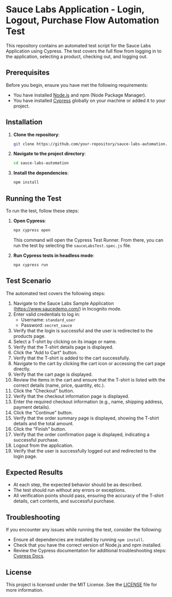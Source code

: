 # Sauce Labs Application - Login, Logout, Purchase Flow Automation Test

This repository contains an automated test script for the Sauce Labs Application using Cypress. The test covers the full flow from logging in to the application, selecting a product, checking out, and logging out.

## Prerequisites

Before you begin, ensure you have met the following requirements:

- You have installed [Node.js](https://nodejs.org/) and npm (Node Package Manager).
- You have installed [Cypress](https://www.cypress.io/) globally on your machine or added it to your project.

## Installation

1. **Clone the repository**:
    ```bash
    git clone https://github.com/your-repository/sauce-labs-automation.git
    ```

2. **Navigate to the project directory**:
    ```bash
    cd sauce-labs-automation
    ```

3. **Install the dependencies**:
    ```bash
    npm install
    ```

## Running the Test

To run the test, follow these steps:

1. **Open Cypress**:
    ```bash
    npx cypress open
    ```
   This command will open the Cypress Test Runner. From there, you can run the test by selecting the `sauceLabsTest.spec.js` file.

2. **Run Cypress tests in headless mode**:
    ```bash
    npx cypress run
    ```

## Test Scenario

The automated test covers the following steps:

1. Navigate to the Sauce Labs Sample Application (https://www.saucedemo.com/) in Incognito mode.
2. Enter valid credentials to log in:
   - Username: `standard_user`
   - Password: `secret_sauce`
3. Verify that the login is successful and the user is redirected to the products page.
4. Select a T-shirt by clicking on its image or name.
5. Verify that the T-shirt details page is displayed.
6. Click the "Add to Cart" button.
7. Verify that the T-shirt is added to the cart successfully.
8. Navigate to the cart by clicking the cart icon or accessing the cart page directly.
9. Verify that the cart page is displayed.
10. Review the items in the cart and ensure that the T-shirt is listed with the correct details (name, price, quantity, etc.).
11. Click the "Checkout" button.
12. Verify that the checkout information page is displayed.
13. Enter the required checkout information (e.g., name, shipping address, payment details).
14. Click the "Continue" button.
15. Verify that the order summary page is displayed, showing the T-shirt details and the total amount.
16. Click the "Finish" button.
17. Verify that the order confirmation page is displayed, indicating a successful purchase.
18. Logout from the application.
19. Verify that the user is successfully logged out and redirected to the login page.

## Expected Results

- At each step, the expected behavior should be as described.
- The test should run without any errors or exceptions.
- All verification points should pass, ensuring the accuracy of the T-shirt details, cart contents, and successful purchase.

## Troubleshooting

If you encounter any issues while running the test, consider the following:

- Ensure all dependencies are installed by running `npm install`.
- Check that you have the correct version of Node.js and npm installed.
- Review the Cypress documentation for additional troubleshooting steps: [Cypress Docs](https://docs.cypress.io/).

## License

This project is licensed under the MIT License. See the [LICENSE](LICENSE) file for more information.
